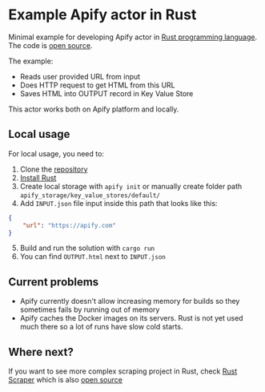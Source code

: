 # Example Apify actor in Rust

Minimal example for developing Apify actor in [Rust programming language](https://www.rust-lang.org/). The code is [open source](https://github.com/metalwarrior665/rust-apify-actor-example).

The example:
- Reads user provided URL from input
- Does HTTP request to get HTML from this URL
- Saves HTML into OUTPUT record in Key Value Store

This actor works both on Apify platform and locally.

## Local usage
For local usage, you need to: 
1. Clone the [repository](https://github.com/metalwarrior665/rust-apify-actor-example)
2. [Install Rust](https://www.rust-lang.org/tools/install)
3. Create local storage with `apify init` or manually create folder path `apify_storage/key_value_stores/default/`
4. Add `INPUT.json` file input inside this path that looks like this: 
```json
{
    "url": "https://apify.com"
}
```
5. Build and run the solution with `cargo run`
6. You can find `OUTPUT.html` next to `INPUT.json`

## Current problems
- Apify currently doesn't allow increasing memory for builds so they sometimes fails by running out of memory
- Apify caches the Docker images on its servers. Rust is not yet used much there so a lot of runs have slow cold starts.

## Where next?
If you want to see more complex scraping project in Rust, check [Rust Scraper](https://apify.com/lukaskrivka/rust-scraper) which is also [open source](https://github.com/metalwarrior665/actor-rust-scraper)
